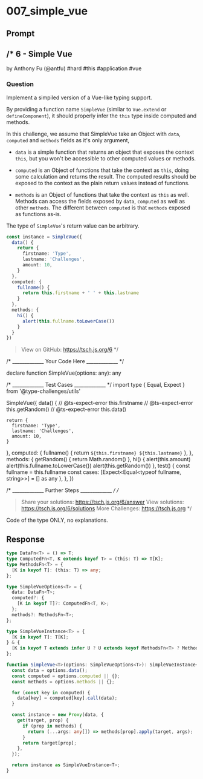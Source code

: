 # 007_simple_vue

## Prompt

/*
  6 - Simple Vue
  -------
  by Anthony Fu (@antfu) #hard #this #application #vue

  ### Question

  Implement a simpiled version of a Vue-like typing support.

  By providing a function name `SimpleVue` (similar to `Vue.extend` or `defineComponent`), it should properly infer the `this` type inside computed and methods.

  In this challenge, we assume that SimpleVue take an Object with `data`, `computed` and `methods` fields as it's only argument,

  - `data` is a simple function that returns an object that exposes the context `this`, but you won't be accessible to other computed values or methods.

  - `computed` is an Object of functions that take the context as `this`, doing some calculation and returns the result. The computed results should be exposed to the context as the plain return values instead of functions.

  - `methods` is an Object of functions that take the context as `this` as well. Methods can access the fields exposed by `data`, `computed` as well as other `methods`. The different between `computed` is that `methods` exposed as functions as-is.

  The type of `SimpleVue`'s return value can be arbitrary.

  ```ts
  const instance = SimpleVue({
    data() {
      return {
        firstname: 'Type',
        lastname: 'Challenges',
        amount: 10,
      }
    },
    computed: {
      fullname() {
        return this.firstname + ' ' + this.lastname
      }
    },
    methods: {
      hi() {
        alert(this.fullname.toLowerCase())
      }
    }
  })
  ```

  > View on GitHub: https://tsch.js.org/6
*/

/* _____________ Your Code Here _____________ */

declare function SimpleVue(options: any): any

/* _____________ Test Cases _____________ */
import type { Equal, Expect } from '@type-challenges/utils'

SimpleVue({
  data() {
    // @ts-expect-error
    this.firstname
    // @ts-expect-error
    this.getRandom()
    // @ts-expect-error
    this.data()

    return {
      firstname: 'Type',
      lastname: 'Challenges',
      amount: 10,
    }
  },
  computed: {
    fullname() {
      return `${this.firstname} ${this.lastname}`
    },
  },
  methods: {
    getRandom() {
      return Math.random()
    },
    hi() {
      alert(this.amount)
      alert(this.fullname.toLowerCase())
      alert(this.getRandom())
    },
    test() {
      const fullname = this.fullname
      const cases: [Expect<Equal<typeof fullname, string>>] = [] as any
    },
  },
})

/* _____________ Further Steps _____________ */
/*
  > Share your solutions: https://tsch.js.org/6/answer
  > View solutions: https://tsch.js.org/6/solutions
  > More Challenges: https://tsch.js.org
*/

Code of the type ONLY, no explanations.

## Response

```typescript
type DataFn<T> = () => T;
type ComputedFn<T, K extends keyof T> = (this: T) => T[K];
type MethodsFn<T> = {
  [K in keyof T]: (this: T) => any;
};

type SimpleVueOptions<T> = {
  data: DataFn<T>;
  computed?: {
    [K in keyof T]?: ComputedFn<T, K>;
  };
  methods?: MethodsFn<T>;
};

type SimpleVueInstance<T> = {
  [K in keyof T]: T[K];
} & {
  [K in keyof T extends infer U ? U extends keyof MethodsFn<T> ? MethodsFn<T>[U] : never : never]: MethodsFn<T>[K];
};

function SimpleVue<T>(options: SimpleVueOptions<T>): SimpleVueInstance<T> {
  const data = options.data();
  const computed = options.computed || {};
  const methods = options.methods || {};

  for (const key in computed) {
    data[key] = computed[key].call(data);
  }

  const instance = new Proxy(data, {
    get(target, prop) {
      if (prop in methods) {
        return (...args: any[]) => methods[prop].apply(target, args);
      }
      return target[prop];
    },
  });

  return instance as SimpleVueInstance<T>;
}
```

